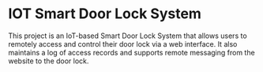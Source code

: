 # IOT Smart Door Lock System

This project is an IoT-based Smart Door Lock System that allows users to remotely access and control their door lock via a web interface. It also maintains a log of access records and supports remote messaging from the website to the door lock.